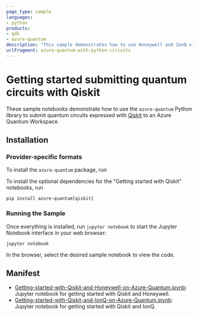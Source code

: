 ```yaml
---
page_type: sample
languages:
- python
products:
- qdk
- azure-quantum
description: "This sample demonstrates how to use Honeywell and IonQ via the Azure Quantum service with quantum circuits expressed with Qiskit."
urlFragment: azure-quantum-with-python-circuits
---
```


# Getting started submitting quantum circuits with Qiskit

These sample notebooks demonstrate how to use the `azure-quantum` Python library to submit quantum circuits expressed with [Qiskit](https://github.com/QISKit/qiskit-terra) to an Azure Quantum Workspace.

## Installation

### Provider-specific formats

To install the `azure-quantum` package, run

To install the optional dependencies for the "Getting started with Qiskit" notebooks, run

```shell
pip install azure-quantum[qiskit]
```

### Running the Sample

Once everything is installed, run `jupyter notebook` to start the Jupyter Notebook interface in your web browser:

```shell
jupyter notebook
```

In the browser, select the desired sample notebook to view the code.

## Manifest

- [Getting-started-with-Qiskit-and-Honeywell-on-Azure-Quantum.ipynb](./Getting-started-with-Qiskit-and-Honeywell-on-Azure-Quantum.ipynb): Jupyter notebook for getting started with Qiskit and Honeywell.
- [Getting-started-with-Qiskit-and-IonQ-on-Azure-Quantum.ipynb](./Getting-started-with-Qiskit-and-IonQ-on-Azure-Quantum.ipynb): Jupyter notebook for getting started with Qiskit and IonQ.
